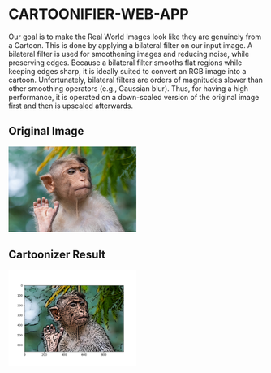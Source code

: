 # CARTOONIFIER-WEB-APP

Our goal is to make the Real World Images look like they are genuinely from a Cartoon. This is done by applying a bilateral filter on our input image. A bilateral filter is used for smoothening images and reducing noise, while preserving edges. Because a bilateral filter smooths flat regions while keeping edges sharp, it is ideally suited to convert an RGB image into a cartoon. Unfortunately, bilateral filters are orders of magnitudes slower than other smoothing operators (e.g., Gaussian blur). Thus, for having a high performance, it is operated on a down-scaled version of the original image first and then is upscaled afterwards. 

## Original Image

<img src="https://github.com/koyomi69/CARTOONIFIER-WEB-APP/blob/master/backend/src/input.jpg" height="50%" width="50%">

## Cartoonizer Result

<img src="https://github.com/koyomi69/CARTOONIFIER-WEB-APP/blob/master/output.png" height="50%" width="50%">

